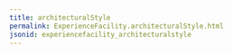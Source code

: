 ```yaml
---
title: architecturalStyle
permalink: ExperienceFacility.architecturalStyle.html
jsonid: experiencefacility_architecturalstyle
---
```

